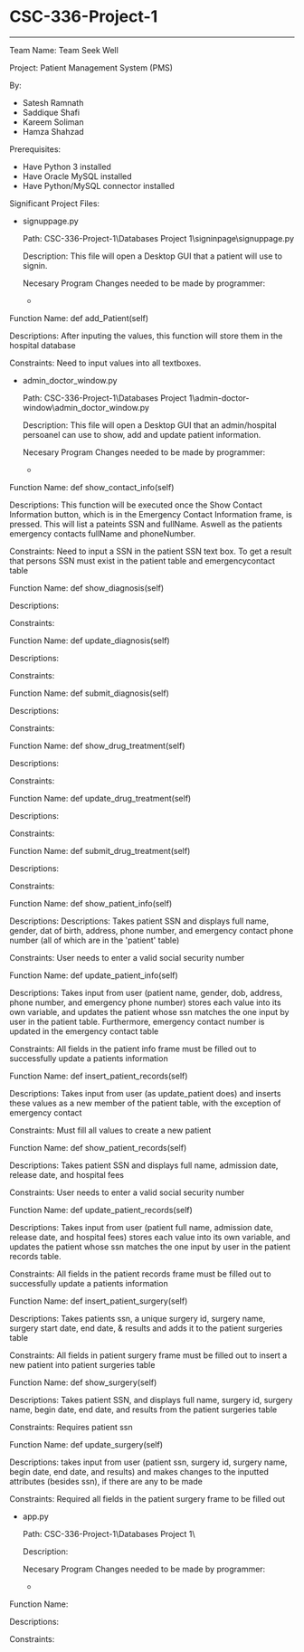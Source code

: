 # CSC-336-Project-1
<hr></hr>

Team Name: Team Seek Well

Project: Patient Management System (PMS)

By:
* Satesh Ramnath
* Saddique Shafi
* Kareem Soliman
* Hamza Shahzad

Prerequisites:
* Have Python 3 installed
* Have Oracle MySQL installed
* Have Python/MySQL connector installed

Significant Project Files:
* signuppage.py

  Path: CSC-336-Project-1\Databases Project 1\signinpage\signuppage.py
  
  Description: This file will open a Desktop GUI that a patient will use to signin.
  
  Necesary Program Changes needed to be made by programmer:

  * 

Function Name: def add_Patient(self)

Descriptions: After inputing the values, this function will store them in the hospital database

Constraints: Need to input values into all textboxes.

* admin_doctor_window.py

  Path: CSC-336-Project-1\Databases Project 1\admin-doctor-window\admin_doctor_window.py
  
  Description: This file will open a Desktop GUI that an admin/hospital persoanel can use to show, add and update patient information.
  
  Necesary Program Changes needed to be made by programmer:

  * 

Function Name: def show_contact_info(self)

Descriptions: This function will be executed once the Show Contact Information button, which is in the Emergency Contact Information frame, is pressed. This will list a pateints SSN and fullName. Aswell as the patients emergency contacts fullName and phoneNumber.

Constraints: Need to input a SSN in the patient SSN text box. To get a result that persons SSN must exist in the patient table and emergencycontact table

Function Name: def show_diagnosis(self)

Descriptions: 

Constraints:

Function Name: def update_diagnosis(self)

Descriptions: 

Constraints:

Function Name: def submit_diagnosis(self)

Descriptions: 

Constraints:

Function Name: def show_drug_treatment(self)

Descriptions: 

Constraints:

Function Name: def update_drug_treatment(self)

Descriptions: 

Constraints:

Function Name: def submit_drug_treatment(self)

Descriptions: 

Constraints:

Function Name: def show_patient_info(self)

Descriptions: Descriptions: Takes patient SSN and displays full name, gender, dat of birth, address, phone number, and emergency contact phone number (all of which are in the 'patient' table)

Constraints: User needs to enter a valid social security number

Function Name: def update_patient_info(self)

Descriptions: Takes input from user (patient name, gender, dob, address, phone number, and emergency phone number) stores each value into its own variable, and updates the patient whose ssn matches the one input by user in the patient table. Furthermore, emergency contact number is updated in the emergency contact table

Constraints: All fields in the patient info frame must be filled out to successfully update a patients information

Function Name: def insert_patient_records(self)

Descriptions: Takes input from user (as update_patient does) and inserts these values as a new member of the patient table, with the exception of emergency contact

Constraints: Must fill all values to create a new patient

Function Name: def show_patient_records(self)

Descriptions: Takes patient SSN and displays full name, admission date, release date, and hospital fees 

Constraints: User needs to enter a valid social security number

Function Name: def update_patient_records(self)

Descriptions: Takes input from user (patient full name, admission date, release date, and hospital fees) stores each value into its own variable, and updates the patient whose ssn matches the one input by user in the patient records table.

Constraints: All fields in the patient records frame must be filled out to successfully update a patients information

Function Name: def insert_patient_surgery(self)

Descriptions: Takes patients ssn, a unique surgery id, surgery name, surgery start date, end date, & results and adds it to the patient surgeries table 

Constraints: All fields in patient surgery frame must be filled out to insert a new patient into patient surgeries table

Function Name: def show_surgery(self)

Descriptions: Takes patient SSN, and displays full name, surgery id, surgery name, begin date, end date, and results from the patient surgeries table 

Constraints: Requires patient ssn 

Function Name: def update_surgery(self)

Descriptions: takes input from user (patient ssn, surgery id, surgery name, begin date, end date, and results) and makes changes to the inputted attributes (besides ssn), if there are any to be made

Constraints: Required all fields in the patient surgery frame to be filled out

* app.py

  Path: CSC-336-Project-1\Databases Project 1\
  
  Description: 
  
  Necesary Program Changes needed to be made by programmer:

  * 

Function Name: 

Descriptions: 

Constraints:
